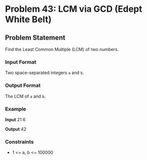 # Problem 43: LCM via GCD (Edept White Belt)

## Problem Statement
Find the Least Common Multiple (LCM) of two numbers.

### Input Format
Two space-separated integers `a` and `b`.

### Output Format
The LCM of `a` and `b`.

### Example

**Input**
21 6

**Output**
42


### Constraints
- 1 <= a, b <= 100000
